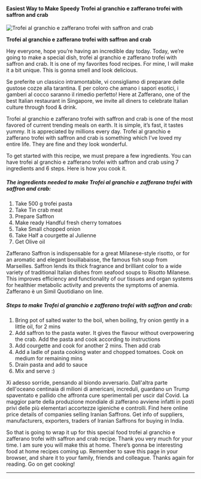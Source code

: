             

#### Easiest Way to Make Speedy Trofei al granchio e zafferano trofei with saffron and crab

![Trofei al granchio e zafferano trofei with saffron and crab](https://img-global.cpcdn.com/recipes/fe6ea193db5e5a36/751x532cq70/trofei-al-granchio-e-zafferano-trofei-with-saffron-and-crab-recipe-main-photo.jpg)

**Trofei al granchio e zafferano trofei with saffron and crab**

Hey everyone, hope you’re having an incredible day today. Today, we’re going to make a special dish, trofei al granchio e zafferano trofei with saffron and crab. It is one of my favorites food recipes. For mine, I will make it a bit unique. This is gonna smell and look delicious.

Se preferite un classico intramontabile, vi consigliamo di preparare delle gustose cozze alla tarantina. E per coloro che amano i sapori esotici, i gamberi al cocco saranno il rimedio perfetto! Here at Zafferano, one of the best Italian restaurant in Singapore, we invite all diners to celebrate Italian culture through food & drink.

Trofei al granchio e zafferano trofei with saffron and crab is one of the most favored of current trending meals on earth. It is simple, it’s fast, it tastes yummy. It is appreciated by millions every day. Trofei al granchio e zafferano trofei with saffron and crab is something which I’ve loved my entire life. They are fine and they look wonderful.

To get started with this recipe, we must prepare a few ingredients. You can have trofei al granchio e zafferano trofei with saffron and crab using 7 ingredients and 6 steps. Here is how you cook it.

##### The ingredients needed to make Trofei al granchio e zafferano trofei with saffron and crab:

1.  Take 500 g trofei pasta
2.  Take Tin crab meat
3.  Prepare Saffron
4.  Make ready Handful fresh cherry tomatoes
5.  Take Small chopped onion
6.  Take Half a courgette al Julienne
7.  Get Olive oil

Zafferano Saffron is indispensable for a great Milanese-style risotto, or for an aromatic and elegant bouillabaisse, the famous fish soup from Marseilles. Saffron lends its thick fragrance and brilliant color to a wide variety of traditional Italian dishes from seafood soups to Risotto Milanese. This improves efficiency and functionality of our tissues and organ systems for healthier metabolic activity and prevents the symptoms of anemia. Zafferano è un Simil Quotidiano on line.

##### Steps to make Trofei al granchio e zafferano trofei with saffron and crab:

1.  Bring pot of salted water to the boil, when boiling, fry onion gently in a little oil, for 2 mins
2.  Add saffron to the pasta water. It gives the flavour without overpowering the crab. Add the pasta and cook according to instructions
3.  Add courgette and cook for another 2 mins. Then add crab
4.  Add a ladle of pasta cooking water and chopped tomatoes. Cook on medium for remaining mins
5.  Drain pasta and add to sauce
6.  Mix and serve :)

Xi adesso sorride, pensando al biondo avversario. Dall'altra parte dell'oceano centinaia di milioni di americani, increduli, guardano un Trump spaventato e pallido che affronta cure sperimentali per uscir dal Covid. La maggior parte della produzione mondiale di zafferano avviene infatti in posti privi delle più elementari accortezze igieniche e controlli. Find here online price details of companies selling Iranian Saffrons. Get info of suppliers, manufacturers, exporters, traders of Iranian Saffrons for buying in India.

So that is going to wrap it up for this special food trofei al granchio e zafferano trofei with saffron and crab recipe. Thank you very much for your time. I am sure you will make this at home. There’s gonna be interesting food at home recipes coming up. Remember to save this page in your browser, and share it to your family, friends and colleague. Thanks again for reading. Go on get cooking!

* * *